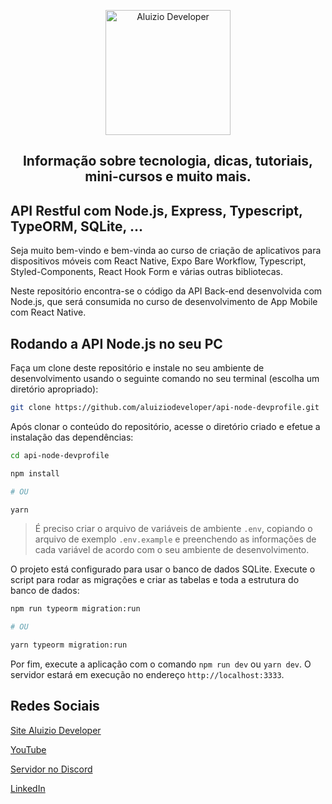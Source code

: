 <p align="center">
  <a href="https://aluiziodeveloper.com.br/">
    <img alt="Aluizio Developer" src="https://aluiziodeveloper.com.br/assets/img/icon.png" width="200" />
  </a>
</p>
<h2 align="center">
Informação sobre tecnologia, dicas, tutoriais, mini-cursos e muito mais.
</h2>

## API Restful com Node.js, Express, Typescript, TypeORM, SQLite, ...

Seja muito bem-vindo e bem-vinda ao curso de criação de aplicativos para dispositivos móveis com React Native, Expo Bare Workflow, Typescript, Styled-Components, React Hook Form e várias outras bibliotecas.

Neste repositório encontra-se o código da API Back-end desenvolvida com Node.js, que será consumida no curso de desenvolvimento de App Mobile com React Native.

## Rodando a API Node.js no seu PC

Faça um clone deste repositório e instale no seu ambiente de desenvolvimento usando o seguinte comando no seu terminal (escolha um diretório apropriado):

```bash
git clone https://github.com/aluiziodeveloper/api-node-devprofile.git
```

Após clonar o conteúdo do repositório, acesse o diretório criado e efetue a instalação das dependências:

```bash
cd api-node-devprofile

npm install

# OU

yarn
```

> É preciso criar o arquivo de variáveis de ambiente `.env`, copiando o arquivo de exemplo `.env.example` e preenchendo as informações de cada variável de acordo com o seu ambiente de desenvolvimento.

O projeto está configurado para usar o banco de dados SQLite. Execute o script para rodar as migrações e criar as tabelas e toda a estrutura do banco de dados:

```bash
npm run typeorm migration:run

# OU

yarn typeorm migration:run
```

Por fim, execute a aplicação com o comando `npm run dev` ou `yarn dev`. O servidor estará em execução no endereço `http://localhost:3333`.

## Redes Sociais

[Site Aluizio Developer](https://aluiziodeveloper.com.br)

[YouTube](https://www.youtube.com/jorgealuizio)

[Servidor no Discord](https://discord.gg/3J87BMz5fD)

[LinkedIn](https://www.linkedin.com/in/jorgealuizio/)
